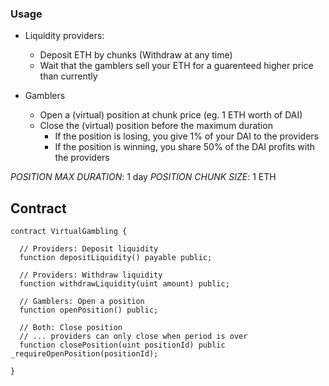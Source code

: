 ### Usage

- Liquidity providers:
  - Deposit ETH by chunks (Withdraw at any time)
  - Wait that the gamblers sell your ETH for a guarenteed higher price than currently

- Gamblers
  - Open a (virtual) position at chunk price (eg. 1 ETH worth of DAI)
  - Close the (virtual) position before the maximum duration
    - If the position is losing, you give 1% of your DAI to the providers
    - If the position is winning, you share 50% of the DAI profits with the providers

*POSITION MAX DURATION*: 1 day
*POSITION CHUNK SIZE*: 1 ETH

## Contract

```solidity
contract VirtualGambling {

  // Providers: Deposit liquidity
  function depositLiquidity() payable public;

  // Providers: Withdraw liquidity
  function withdrawLiquidity(uint amount) public;

  // Gamblers: Open a position
  function openPosition() public;

  // Both: Close position
  // ... providers can only close when period is over
  function closePosition(uint positionId) public _requireOpenPosition(positionId);

}

```